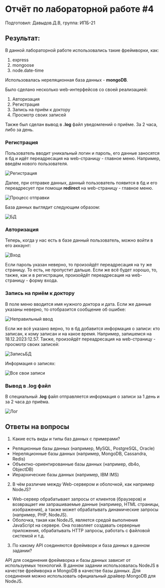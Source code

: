# Отчёт по лабораторной работе #4
Подготовил: Давыдов.Д.В, группа: ИПБ-21


## Результат:
В данной лабораторной работе использовались такие фреймворки, как:

1. express
2. mongoose
3. node.date-time

Использовалась нереляционная база данных - **mongoDB**.

Было сделано несколько web-интерфейсов со своей реализацией:

1. Авторизация
2. Регистрация
3. Запись на приём к доктору
4. Просмотр своих записей
   
Также был сделан вывод в **.log** файл уведомлений о приёме. За 2 часа, либо за день.

### Регистрация
Пользователь вводит уникальный логин и пароль, его данные заносятся в бд и идёт переадресация на web-страницу - главное меню. Например, введём нового пользователя.

![Регистрация](images/image.png)

Далее, при отправке данных, данный пользователь появится в бд и его переадресует при помощи **redirect** на web-страницу - главное меню.

![Процесс отправки](images/image-1.png)

База данных выглядит следующим образом:

![БД](images/imagee.png)

### Авторизация
Теперь, когда у нас есть в базе данный пользователь, можно войти в его аккаунт:

![Вход](images/imagee-1.png)

Если пароль указан неверно, то произойдёт переадресация на ту же страницу. То есть, не пропустит дальше. Если же всё будет хорошо, то, также, как и в регистрации, произойдёт переадресация на web-страницу - форму входа.

### Запись на приём к доктору

В поле меню вводится имя нужного доктора и дата. Если же данные указаны неверно, то отобразится сообщение об ошибке: 

![Неправильный ввод](images/image-2.png)

Если же всё указано верно, то в бд добавится информация о записи: кто записан, к кому записан и на какое время. Например, запишемся на 18.12.2023:12.57. Также, произойдёт переадресация на web-страницу - просмотр своих записей:

![ЗаписьБД](images/image-3.png)

Информация о записях:

![Все свои записи](images/image-4.png)

### Вывод в .log файл

В специальный **.log** файл отправляется информация о записи за 1 день и за 2 часа до приёма.

![Лог](images/image-6.png)

##  Ответы на вопросы
1. Какие есть виды и типы баз данных с примерами?
- Реляционные базы данных (например, MySQL, PostgreSQL, Oracle)
- Нереляционные базы данных (например, MongoDB, Cassandra, Redis)
- Объектно-ориентированные базы данных (например, db4o, ObjectDB)
- Иерархические базы данных (например, IBM IMS)

2. В чём различие между Web-сервером и оболочкой, как
например NodeJS?
- Web-сервер обрабатывает запросы от клиентов (браузеров) и возвращает им запрашиваемые данные (например, HTML страницы, изображения), а также может обрабатывать динамические запросы (например, PHP, NodeJS).
- Оболочка, такая как NodeJS, является средой выполнения JavaScript на сервере. Она позволяет создавать серверные приложения, обрабатывать HTTP запросы, работать с файловой системой и т.д.

3. По какому API соединяются фреймворк и база данных в
данном задании?

API для соединения фреймворка и базы данных зависит от используемых технологий. В данном задании использовалась NodeJS в качестве фреймворка и MongoDB в качестве базы данных. Для соединения можно использовать официальный драйвер MongoDB для NodeJS.